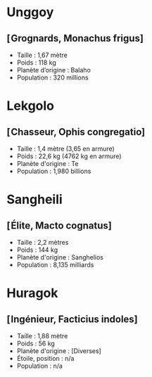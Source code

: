 # Unggoy
## [ Grognards, Monachus frigus]

* Taille : 1,67 mètre
* Poids : 118 kg
* Planète d’origine : Balaho
* Population : 320 millions


# Lekgolo
## [ Chasseur, Ophis congregatio]

* Taille : 1,4 mètre (3,65 en armure)
* Poids : 22,6 kg (4762 kg en armure)
* Planète d'origine : Te
* Population : 1,980 billions

# Sangheili
## [ Élite, Macto cognatus]

* Taille : 2,2 mètres
* Poids : 144 kg
* Planète d'origine : Sanghelios
* Population : 8,135 milliards


# Huragok
## [ Ingénieur, Facticius indoles]

* Taille : 1,88 mètre
* Poids : 56 kg
* Planète d'origine : [Diverses]
* Étoile, position : n/a
* Population : n/a


